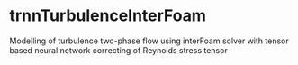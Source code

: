 # trnnTurbulenceInterFoam
Modelling of turbulence two-phase flow using interFoam solver with tensor based neural network correcting of Reynolds stress tensor
